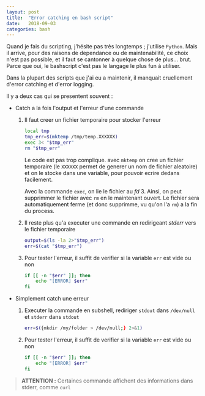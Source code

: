 ```yaml
---
layout: post
title:  "Error catching en bash script"
date:   2018-09-03
categories: bash
---
```

Quand je fais du scripting, j'hésite pas très longtemps ; j'utilise `Python`. Mais il arrive, pour des raisons de dependance ou de maintenabilité, ce choix n'est pas possible, et il faut se cantonner à quelque chose de plus... brut.
Parce que oui, le bashscript c'est pas le langage le plus fun à utiliser.

Dans la plupart des scripts que j'ai eu a maintenir, il manquait cruellement d'error catching et d'error logging.

Il y a deux cas qui se presentent souvent :

- Catch a la fois l'output et l'erreur d'une commande

    1. Il faut creer un fichier temporaire pour stocker l'erreur

        ```bash
        local tmp
        tmp_err=$(mktemp /tmp/temp.XXXXXX)
        exec 3< "$tmp_err"
        rm "$tmp_err"
        ```

        Le code est pas trop complique. avec `mktemp` on cree un fichier temporaire (le `XXXXXX` permet de generer un nom de fichier aleatoire) et on le stocke dans une variable, pour pouvoir ecrire dedans facilement.

        Avec la commande `exec`, on lie le fichier au *fd* 3. Ainsi, on peut supprimmer le fichier avec `rm` en le maintenant ouvert. Le fichier sera automatiquement ferme (et donc supprimme, vu qu'on l'a `rm`) a la fin du process.

    2. Il reste plus qu'a executer une commande en redirigeant *stderr* vers le fichier temporaire

        ```bash
        output=$(ls -la 2>"$tmp_err")
        err=$(cat "$tmp_err")
        ```

    3. Pour tester l'erreur, il suffit de verifier si la variable `err` est vide ou non

        ```bash
        if [[ -n "$err" ]]; then
            echo "[ERROR] $err"
        fi
        ```

- Simplement catch une erreur

    1. Executer la commande en subshell, rediriger `stdout` dans `/dev/null` et `stderr` dans `stdout`


        ```bash
        err=$({mkdir /my/folder > /dev/null;} 2>&1)
        ```

    2. Pour tester l'erreur, il suffit de verifier si la variable `err` est vide ou non

        ```bash
        if [[ -n "$err" ]]; then
            echo "[ERROR] $err"
        fi
        ```

> **ATTENTION :** Certaines commande affichent des informations dans stderr, comme `curl`